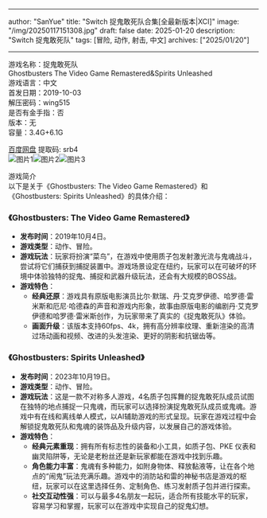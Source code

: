 
---
author: "SanYue"
title: "Switch 捉鬼敢死队合集[全最新版本|XCI]"
image: "/img/20250117151308.jpg"
draft: false
date: 2025-01-20
description: "Switch 捉鬼敢死队"
tags: [冒险, 动作, 射击, 中文]
archives: ["2025/01/20"]

---

游戏名称：捉鬼敢死队   
Ghostbusters The Video Game Remastered&Spirits Unleashed    
游戏语言：中文  
首发日期：2019-10-03  
解压密码：wing515  
是否有金手指：否  
版本：无   
容量：3.4G+6.1G

[百度网盘](https://pan.baidu.com/s/1zs06jiY10n9xQO0YmBa-Xw) 提取码: srb4  
![图片1](/img/0f0463.jpg)![图片2](/img/cb1b2a.jpg)![图片3](/img/78f7f5.jpg)  

游戏简介  
以下是关于《Ghostbusters: The Video Game Remastered》和《Ghostbusters: Spirits Unleashed》的具体介绍：

### 《Ghostbusters: The Video Game Remastered》
- **发布时间**：2019年10月4日。
- **游戏类型**：动作、冒险。
- **游戏玩法**：玩家将扮演“菜鸟”，在游戏中使用质子包发射激光流与鬼魂战斗，尝试将它们捕获到捕捉装置中。游戏场景设定在纽约，玩家可以在可破坏的环境中体验独特的捉鬼、捕捉和武器升级玩法，还会有大规模的BOSS战。
- **游戏特色**：
    - **经典还原**：游戏具有原版电影演员比尔·默瑞、丹·艾克罗伊德、哈罗德·雷米斯和厄尼·哈德森的声音和游戏内形象，故事由原版电影的编剧丹·艾克罗伊德和哈罗德·雷米斯创作，为玩家带来了真实的《捉鬼敢死队》体验。
    - **画面升级**：该版本支持60fps、4k，拥有高分辨率纹理、重新渲染的高清过场动画和视频、改进的头发渲染、更好的阴影和抗锯齿等。

### 《Ghostbusters: Spirits Unleashed》
- **发布时间**：2023年10月19日。
- **游戏类型**：动作、冒险。
- **游戏玩法**：这是一款不对称多人游戏，4名质子包挥舞的捉鬼敢死队成员试图在独特的地点捕捉一只鬼魂，而玩家可以选择扮演捉鬼敢死队成员或鬼魂。游戏中有在线和离线单人模式，以AI辅助游戏的形式呈现。玩家在游戏过程中会解锁捉鬼敢死队和鬼魂的装饰品及升级内容，以发展自己的游戏体验。
- **游戏特色**：
    - **经典元素重现**：拥有所有标志性的装备和小工具，如质子包、PKE 仪表和幽灵陷阱等，无论是老粉丝还是新玩家都能在游戏中找到乐趣。
    - **角色能力丰富**：鬼魂有多种能力，如附身物体、释放黏液等，让在各个地点的“闹鬼”玩法充满乐趣。游戏中的消防站和雷的神秘书店是游戏的枢纽，玩家可以在这里选择任务、定制角色、练习发射质子包并进行探索。
    - **社交互动性强**：可以与最多4名朋友一起玩，适合所有技能水平的玩家，容易学习和掌握，玩家可以在游戏中实现自己的捉鬼幻想。
